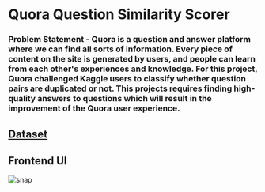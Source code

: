 # Quora Question Similarity Scorer

### Problem Statement -  Quora is a question and answer platform where we can find all sorts of information. Every piece of content on the site is generated by users, and people can learn from each other's experiences and knowledge. For this project, Quora challenged Kaggle users to classify whether question pairs are duplicated or not. This projects requires finding high-quality answers to questions which will result in the improvement of the Quora user experience.

## [Dataset](https://www.kaggle.com/competitions/quora-question-pairs/data)

## Frontend UI 

![snap](https://user-images.githubusercontent.com/69419106/190894849-c9eecb23-7caa-46ca-b7f3-eeb1d1ca6971.png)
